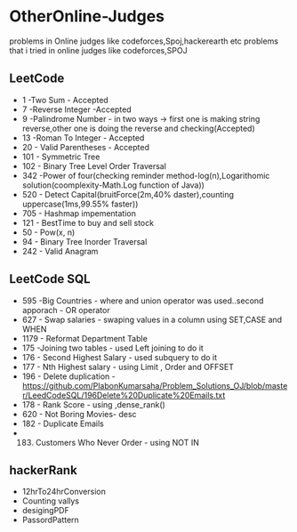# OtherOnline-Judges
problems in Online judges like codeforces,Spoj,hackerearth etc
problems that i tried in online judges like codeforces,SPOJ

## LeetCode 

* 1 -Two Sum - Accepted
* 7 -Reverse Integer -Accepted
* 9 -Palindrome Number - in two ways -> first one is making string reverse,other one is doing the reverse and checking(Accepted)
* 13 -Roman To Integer - Accepted 
* 20 - Valid Parentheses - Accepted
* 101 - Symmetric Tree
* 102 - Binary Tree Level Order Traversal
* 342 -Power of four(checking reminder method-log(n),Logarithomic solution(coomplexity-Math.Log function of Java))
* 520 - Detect Capital(bruitForce(2m,40% daster),counting uppercase(1ms,99.55% faster))
* 705 - Hashmap impementation
* 121 - BestTime to buy and sell stock
* 50  - Pow(x, n)
* 94 - Binary Tree Inorder Traversal
* 242 - Valid Anagram

## LeetCode SQL
* 595 -Big Countries - where and union operator was used..second apporach - OR operator
* 627 - Swap salaries - swaping values in a column using SET,CASE and WHEN
* 1179 - Reformat Department Table
* 175 -Joining two tables - used Left joining to do it
* 176 - Second Highest Salary - used subquery to do it
* 177 - Nth Highest salary - using Limit , Order and OFFSET
* 196 - Delete duplication - https://github.com/PlabonKumarsaha/Problem_Solutions_OJ/blob/master/LeedCodeSQL/196Delete%20Duplicate%20Emails.txt
* 178 - Rank Score - using ,dense_rank()
* 620 - Not Boring Movies- desc
* 182 - Duplicate Emails
* 183. Customers Who Never Order - using NOT IN

## hackerRank
* 12hrTo24hrConversion
* Counting vallys
* desigingPDF
* PassordPattern
